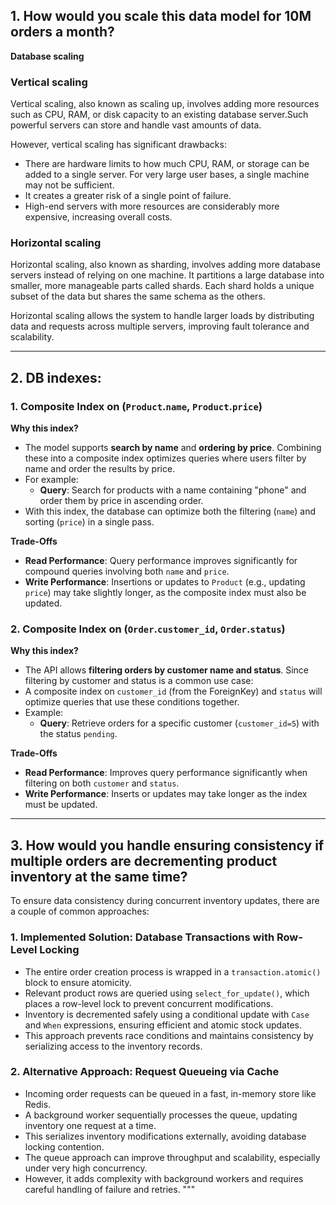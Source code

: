 
## 1. How would you scale this data model for 10M orders a month?

**Database scaling**

### Vertical scaling

Vertical scaling, also known as scaling up, involves adding more resources such as CPU, RAM, or disk capacity to an existing database server.Such powerful servers can store and handle vast amounts of data.

However, vertical scaling has significant drawbacks:

- There are hardware limits to how much CPU, RAM, or storage can be added to a single server. For very large user bases, a single machine may not be sufficient.  
- It creates a greater risk of a single point of failure.  
- High-end servers with more resources are considerably more expensive, increasing overall costs.

### Horizontal scaling

Horizontal scaling, also known as sharding, involves adding more database servers instead of relying on one machine. It partitions a large database into smaller, more manageable parts called shards. Each shard holds a unique subset of the data but shares the same schema as the others.

Horizontal scaling allows the system to handle larger loads by distributing data and requests across multiple servers, improving fault tolerance and scalability.

---

## 2. DB indexes:

### 1. Composite Index on (`Product`.`name`, `Product`.`price`)

**Why this index?**

- The model supports **search by name** and **ordering by price**. Combining these into a composite index optimizes queries where users filter by name and order the results by price.  
- For example:  
  - **Query**: Search for products with a name containing "phone" and order them by price in ascending order.  
- With this index, the database can optimize both the filtering (`name`) and sorting (`price`) in a single pass.

**Trade-Offs**

- **Read Performance**: Query performance improves significantly for compound queries involving both `name` and `price`.  
- **Write Performance**: Insertions or updates to `Product` (e.g., updating `price`) may take slightly longer, as the composite index must also be updated.

### 2. Composite Index on (`Order`.`customer_id`, `Order`.`status`)

**Why this index?**

- The API allows **filtering orders by customer name and status**. Since filtering by customer and status is a common use case:  
- A composite index on `customer_id` (from the ForeignKey) and `status` will optimize queries that use these conditions together.  
- Example:  
  - **Query**: Retrieve orders for a specific customer (`customer_id=5`) with the status `pending`.

**Trade-Offs**

- **Read Performance**: Improves query performance significantly when filtering on both `customer` and `status`.  
- **Write Performance**: Inserts or updates may take longer as the index must be updated.

---

## 3. How would you handle ensuring consistency if multiple orders are decrementing product inventory at the same time?​

To ensure data consistency during concurrent inventory updates, there are a couple of common approaches:

### 1. Implemented Solution: Database Transactions with Row-Level Locking

- The entire order creation process is wrapped in a `transaction.atomic()` block to ensure atomicity.  
- Relevant product rows are queried using `select_for_update()`, which places a row-level lock to prevent concurrent modifications.  
- Inventory is decremented safely using a conditional update with `Case` and `When` expressions, ensuring efficient and atomic stock updates.  
- This approach prevents race conditions and maintains consistency by serializing access to the inventory records.

### 2. Alternative Approach: Request Queueing via Cache

- Incoming order requests can be queued in a fast, in-memory store like Redis.  
- A background worker sequentially processes the queue, updating inventory one request at a time.  
- This serializes inventory modifications externally, avoiding database locking contention.  
- The queue approach can improve throughput and scalability, especially under very high concurrency.  
- However, it adds complexity with background workers and requires careful handling of failure and retries.
"""

